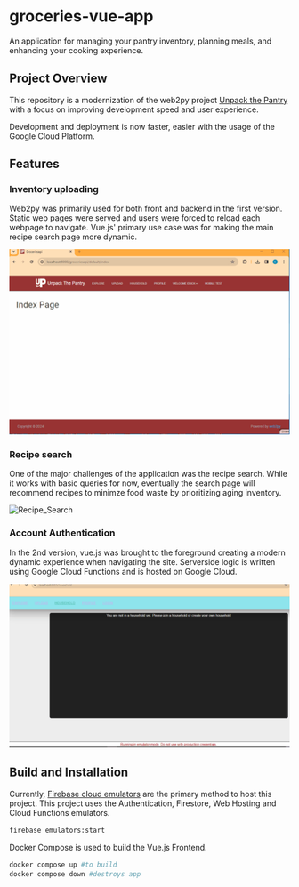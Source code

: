 # groceries-vue-app

An application for managing your pantry inventory, planning meals, and enhancing your cooking experience. 

## Project Overview

This repository is a modernization of the web2py project [Unpack the Pantry](https://bitbucket.org/ergerodr/groceriesapi/src/master/) with a focus on improving development speed and user experience. 

Development and deployment is now faster, easier with the usage of the Google Cloud Platform.

## Features

### Inventory uploading

Web2py was primarily used for both front and backend in the first version. Static web pages were served and 
users were forced to reload each webpage to navigate. Vue.js' primary use case was for making the main recipe 
search page more dynamic.

![Inventory_generation](src/assets/Inventory_generation.gif)

### Recipe search

One of the major challenges of the application was the recipe search. While it works with basic queries for now,
eventually the search page will recommend recipes to minimze food waste by prioritizing aging inventory. 

![Recipe_Search](src/assets/Recipe_Search.gif)

### Account Authentication

In the 2nd version, vue.js was brought to the foreground 
creating a modern dynamic experience when navigating the site. Serverside logic is written using Google Cloud 
Functions and is hosted on Google Cloud.

![Household_creation](src/assets/Household_creation.gif)


## Build and Installation

Currently, [Firebase cloud emulators](https://firebase.google.com/docs/emulator-suite) are the primary method 
to host this project. This project uses the Authentication, Firestore, Web Hosting and Cloud Functions 
emulators. 

```sh
firebase emulators:start
```


Docker Compose is used to build the Vue.js Frontend.

```sh
docker compose up #to build
docker compose down #destroys app
```



